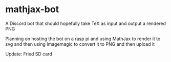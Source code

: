 # mathjax-bot
A Discord bot that should hopefully take TeX as input and output a rendered PNG

Planning on hosting the bot on a rasp pi and using MathJax to render it to svg and then using Imagemagic to convert it to PNG and then upload it

Update: Fried SD card
